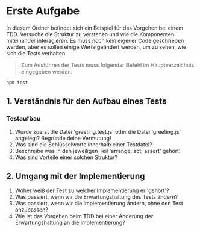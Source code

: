 # Erste Aufgabe

In diesem Ordner befindet sich ein Beispiel für das Vorgehen bei einem TDD. Versuche die Struktur zu verstehen und
wie die Komponenten miteinander interagieren. Es muss noch kein eigener Code geschrieben werden, aber es sollen
einige Werte geändert werden, um zu sehen, wie sich die Tests verhalten.

> Zum Ausführen der Tests muss folgender Befehl im Hauptverzeichnis eingegeben werden:

```JavaScript
npm test
```

## 1. Verständnis für den Aufbau eines Tests

### Testaufbau

1) Wurde zuerst die Datei 'greeting.test.js' oder die Datei 'greeting.js' angelegt? Begründe deine Vermutung!
2) Was sind die Schlüsselworte innerhalb einer Testdatei?
3) Beschreibe was in den jeweiligen Teil 'arrange, act, assert' gehört!
4) Was sind Vorteile einer solchen Struktur?

## 2. Umgang mit der Implementierung

1) Woher weiß der Test zu welcher Implementierung er 'gehört'?
2) Was passiert, wenn wir die Erwartungshaltung des Tests ändern?
3) Was passiert, wenn wir die Implementierung ändern, ohne den Test anzupassen?
4) Wie ist das Vorgehen beim TDD bei einer Änderung der Erwartungshaltung an die Implementierung?
